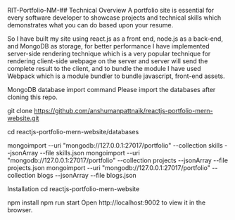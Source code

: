 RIT-Portfolio-NM-## Technical Overview A portfolio site is essential for every software developer to showcase projects and technical skills which demonstrates what you can do based upon your resume.

So I have built my site using react.js as a front end, node.js as a back-end, and MongoDB as storage, for better performance I have implemented server-side rendering technique which is a very popular technique for rendering client-side webpage on the server and server will send the complete result to the client, and to bundle the module I have used Webpack which is a module bundler to bundle javascript, front-end assets.

MongoDB database import command Please import the databases after cloning this repo.

git clone https://github.com/anshumanpattnaik/reactjs-portfolio-mern-website.git

cd reactjs-portfolio-mern-website/databases

mongoimport --uri "mongodb://127.0.0.1:27017/portfolio" --collection skills --jsonArray --file skills.json mongoimport --uri "mongodb://127.0.0.1:27017/portfolio" --collection projects --jsonArray --file projects.json mongoimport --uri "mongodb://127.0.0.1:27017/portfolio" --collection blogs --jsonArray --file blogs.json

Installation cd reactjs-portfolio-mern-website

npm install npm run start Open http://localhost:9002 to view it in the browser.
